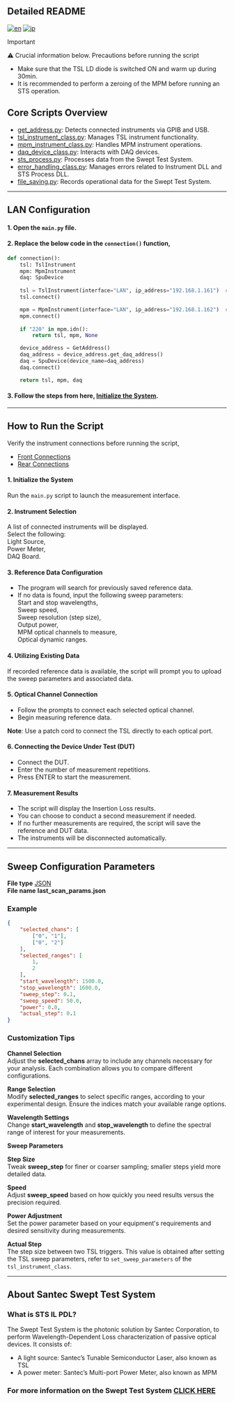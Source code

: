## Detailed README

[![en](https://img.shields.io/badge/lang-en-blue.svg)](https://github.com/santec-corporation/Python-IL-STS/blob/main/docs/README.md)
[![jp](https://img.shields.io/badge/lang-jp-red.svg)](https://github.com/santec-corporation/Python-IL-STS/blob/main/docs/README.jp.md)

> [!IMPORTANT]    
> ⚠️ Crucial information below.
> Precautions before running the script
> - Make sure that the TSL LD diode is switched ON and warm up during 30min.
> - It is recommended to perform a zeroing of the MPM before running an STS operation. 


## Core Scripts Overview
- [get_address.py](/./src/santec/get_address.py): Detects connected instruments via GPIB and USB.
- [tsl_instrument_class.py](/./src/santec/tsl_instrument_class.py): Manages TSL instrument functionality.
- [mpm_instrument_class.py](/./src/santec/mpm_instrument_class.py): Handles MPM instrument operations.
- [daq_device_class.py](/./src/santec/daq_device_class.py): Interacts with DAQ devices.
- [sts_process.py](/./src/santec/sts_process.py): Processes data from the Swept Test System.
- [error_handling_class.py](/./src/santec/error_handling_class.py): Manages errors related to Instrument DLL and STS Process DLL.
- [file_saving.py](/./src/santec/file_saving.py): Records operational data for the Swept Test System.

---

## LAN Configuration

#### 1. Open the `main.py` file.

#### 2. Replace the below code in the `connection()` function,

```python
def connection():
    tsl: TslInstrument
    mpm: MpmInstrument
    daq: SpuDevice
    
    tsl = TslInstrument(interface="LAN", ip_address="192.168.1.161")  # Replace with your TSL IP address
    tsl.connect()

    mpm = MpmInstrument(interface="LAN", ip_address="192.168.1.162")  # Replace with your MPM IP address
    mpm.connect()
    
    if "220" in mpm.idn():
        return tsl, mpm, None

    device_address = GetAddress()
    daq_address = device_address.get_daq_address()
    daq = SpuDevice(device_name=daq_address)
    daq.connect()

    return tsl, mpm, daq
```

#### 3. Follow the steps from here, [Initialize the System](https://github.com/santec-corporation/Santec_IL_STS/blob/main/docs/README.md#1-initialize-the-system).


---

## How to Run the Script

Verify the instrument connections before running the script, <br>
- [Front Connections](https://github.com/santec-corporation/Santec_IL_STS/blob/stable/docs/connection_front.png)
- [Rear Connections](https://github.com/santec-corporation/Santec_IL_STS/blob/stable/docs/connection_rear.png)

#### 1. Initialize the System
Run the `main.py` script to launch the measurement interface. 

#### 2. Instrument Selection
A list of connected instruments will be displayed.\
Select the following:\
Light Source,\
Power Meter,\
DAQ Board.

#### 3. Reference Data Configuration
- The program will search for previously saved reference data.
- If no data is found, input the following sweep parameters: \
Start and stop wavelengths,\
Sweep speed,\
Sweep resolution (step size),\
Output power,\
MPM optical channels to measure,\
Optical dynamic ranges.

#### 4. Utilizing Existing Data
If recorded reference data is available, the script will prompt you to upload the sweep parameters and associated data.

#### 5. Optical Channel Connection
- Follow the prompts to connect each selected optical channel.
- Begin measuring reference data.

**Note**: Use a patch cord to connect the TSL directly to each optical port.

#### 6. Connecting the Device Under Test (DUT)
- Connect the DUT.
- Enter the number of measurement repetitions.
- Press ENTER to start the measurement.

#### 7. Measurement Results
- The script will display the Insertion Loss results.
- You can choose to conduct a second measurement if needed.
- If no further measurements are required, the script will save the reference and DUT data.
- The instruments will be disconnected automatically.

---

## Sweep Configuration Parameters

**File type** [JSON](https://www.json.org/json-en.html) <br>
**File name** **last_scan_params.json**

### Example
  ```json
  {
      "selected_chans": [
          ["0", "1"],
          ["0", "2"]
      ],
      "selected_ranges": [
          1,
          2
      ],
      "start_wavelength": 1500.0,
      "stop_wavelength": 1600.0,
      "sweep_step": 0.1,
      "sweep_speed": 50.0,
      "power": 0.0,
      "actual_step": 0.1
  }
  ```
### Customization Tips
**Channel Selection**<br>
Adjust the **selected_chans** array to include any channels necessary for your analysis.
Each combination allows you to compare different configurations.

**Range Selection**<br>
Modify **selected_ranges** to select specific ranges, according to your experimental design.
Ensure the indices match your available range options.

**Wavelength Settings**<br>
Change **start_wavelength** and **stop_wavelength** to define the spectral range of interest for your measurements.

**Sweep Parameters**<br>

**Step Size**<br>
Tweak **sweep_step** for finer or coarser sampling; smaller steps yield more detailed data.

**Speed**<br>
Adjust **sweep_speed** based on how quickly you need results versus the precision required.

**Power Adjustment**<br>
Set the power parameter based on your equipment's requirements and desired sensitivity during measurements.

**Actual Step**<br>
The step size between two TSL triggers. This value is obtained after setting the TSL sweep parameters, refer to `set_sweep_parameters` of the `tsl_instrument_class`.

---

## About Santec Swept Test System

### What is STS IL PDL?
  The Swept Test System is the photonic solution by Santec Corporation,
  to perform Wavelength-Dependent Loss characterization of passive optical devices.
  It consists of:
  - A light source: Santec’s Tunable Semiconductor Laser, also known as TSL
  - A power meter: Santec’s Multi-port Power Meter, also known as MPM
   

### For more information on the Swept Test System [CLICK HERE](https://inst.santec.com/products/componenttesting/sts)